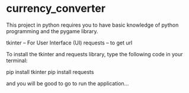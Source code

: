 # currency_converter
This project in python requires you to have basic knowledge of python programming and the pygame library.

tkinter – For User Interface (UI)
requests – to get url

To install the tkinter and requests library, type the following code in your terminal:

pip install tkinter
pip install requests

and you will be good to go to run the application...
